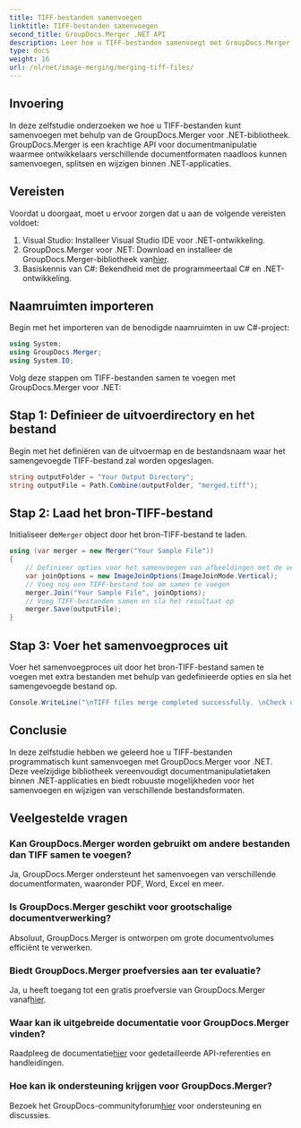 ```yaml
---
title: TIFF-bestanden samenvoegen
linktitle: TIFF-bestanden samenvoegen
second_title: GroupDocs.Merger .NET API
description: Leer hoe u TIFF-bestanden samenvoegt met GroupDocs.Merger voor .NET. Voeg documenten naadloos samen, splits en wijzig ze binnen uw .NET-applicaties.
type: docs
weight: 16
url: /nl/net/image-merging/merging-tiff-files/
---
```

## Invoering
In deze zelfstudie onderzoeken we hoe u TIFF-bestanden kunt samenvoegen met behulp van de GroupDocs.Merger voor .NET-bibliotheek. GroupDocs.Merger is een krachtige API voor documentmanipulatie waarmee ontwikkelaars verschillende documentformaten naadloos kunnen samenvoegen, splitsen en wijzigen binnen .NET-applicaties.
## Vereisten
Voordat u doorgaat, moet u ervoor zorgen dat u aan de volgende vereisten voldoet:
1. Visual Studio: Installeer Visual Studio IDE voor .NET-ontwikkeling.
2. GroupDocs.Merger voor .NET: Download en installeer de GroupDocs.Merger-bibliotheek van[hier](https://releases.groupdocs.com/merger/net/).
3. Basiskennis van C#: Bekendheid met de programmeertaal C# en .NET-ontwikkeling.

## Naamruimten importeren
Begin met het importeren van de benodigde naamruimten in uw C#-project:
```csharp
using System; 
using GroupDocs.Merger;
using System.IO;
```

Volg deze stappen om TIFF-bestanden samen te voegen met GroupDocs.Merger voor .NET:
## Stap 1: Definieer de uitvoerdirectory en het bestand
Begin met het definiëren van de uitvoermap en de bestandsnaam waar het samengevoegde TIFF-bestand zal worden opgeslagen.
```csharp
string outputFolder = "Your Output Directory";
string outputFile = Path.Combine(outputFolder, "merged.tiff");
```
## Stap 2: Laad het bron-TIFF-bestand
 Initialiseer de`Merger` object door het bron-TIFF-bestand te laden.
```csharp
using (var merger = new Merger("Your Sample File"))
{
    // Definieer opties voor het samenvoegen van afbeeldingen met de verticale samenvoegmodus
    var joinOptions = new ImageJoinOptions(ImageJoinMode.Vertical);
    // Voeg nog een TIFF-bestand toe om samen te voegen
    merger.Join("Your Sample File", joinOptions);
    // Voeg TIFF-bestanden samen en sla het resultaat op
    merger.Save(outputFile);
}
```
## Stap 3: Voer het samenvoegproces uit
Voer het samenvoegproces uit door het bron-TIFF-bestand samen te voegen met extra bestanden met behulp van gedefinieerde opties en sla het samengevoegde bestand op.
```csharp
Console.WriteLine("\nTIFF files merge completed successfully. \nCheck output in {0}", outputFolder);
```

## Conclusie
In deze zelfstudie hebben we geleerd hoe u TIFF-bestanden programmatisch kunt samenvoegen met GroupDocs.Merger voor .NET. Deze veelzijdige bibliotheek vereenvoudigt documentmanipulatietaken binnen .NET-applicaties en biedt robuuste mogelijkheden voor het samenvoegen en wijzigen van verschillende bestandsformaten.

## Veelgestelde vragen
### Kan GroupDocs.Merger worden gebruikt om andere bestanden dan TIFF samen te voegen?
Ja, GroupDocs.Merger ondersteunt het samenvoegen van verschillende documentformaten, waaronder PDF, Word, Excel en meer.
### Is GroupDocs.Merger geschikt voor grootschalige documentverwerking?
Absoluut, GroupDocs.Merger is ontworpen om grote documentvolumes efficiënt te verwerken.
### Biedt GroupDocs.Merger proefversies aan ter evaluatie?
 Ja, u heeft toegang tot een gratis proefversie van GroupDocs.Merger vanaf[hier](https://releases.groupdocs.com/).
### Waar kan ik uitgebreide documentatie voor GroupDocs.Merger vinden?
 Raadpleeg de documentatie[hier](https://reference.groupdocs.com/merger/net/) voor gedetailleerde API-referenties en handleidingen.
### Hoe kan ik ondersteuning krijgen voor GroupDocs.Merger?
 Bezoek het GroupDocs-communityforum[hier](https://forum.groupdocs.com/c/merger/32) voor ondersteuning en discussies.
